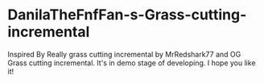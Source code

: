 # DanilaTheFnfFan-s-Grass-cutting-incremental
Inspired By Really grass cutting incremental by MrRedshark77 and OG Grass cutting incremental. It's in demo stage of developing. I hope you like it!

